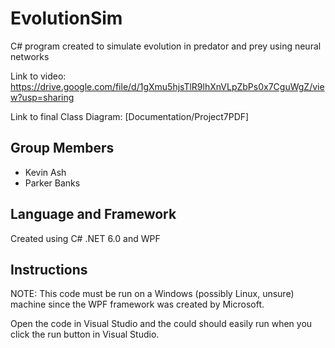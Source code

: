 # EvolutionSim
C# program created to simulate evolution in predator and prey using neural networks

Link to video: https://drive.google.com/file/d/1gXmu5hjsTlR9lhXnVLpZbPs0x7CguWgZ/view?usp=sharing

Link to final Class Diagram: [Documentation/Project7PDF]

## Group Members
- Kevin Ash
- Parker Banks

## Language and Framework
Created using C# .NET 6.0 and WPF

## Instructions
NOTE: This code must be run on a Windows (possibly Linux, unsure) machine since the WPF framework was created by Microsoft.

Open the code in Visual Studio and the could should easily run when you click the run button in Visual Studio.

